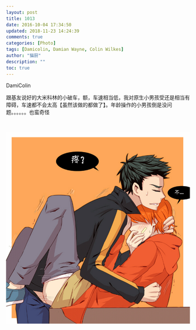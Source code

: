 ```yaml
---
layout: post
title: 1013
date: 2016-10-04 17:34:50
updated: 2018-11-23 14:24:39
comments: true
categories: [Photo]
tags: [Damicolin, Damian Wayne, Colin Wilkes]
author: "猫厨"
description: ""
toc: true
---
```


<p>DamiColin</p> 
<p>跟基友说好的大米科林的小破车，额，车速相当低，我对原生小男孩受还是相当有障碍，车速都不会太高【虽然该做的都做了】。年龄操作的小男孩倒是没问题。。。。。。也蛮奇怪</p> 
<p><br /></p>

![](https://raw.githubusercontent.com/alicewish/meowchain247/master/img_cVZNdzJtQk9JV2VmaHZYZTRjMW5wV0FJRHFlcTFkVFFPdE01RGIzS3V4OElvVTJ3N1JIdUNRPT0.jpg)